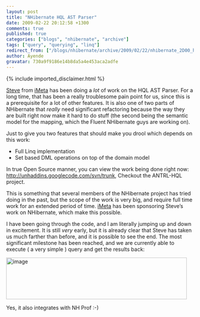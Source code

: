 ```yaml
---
layout: post
title: "NHibernate HQL AST Parser"
date: 2009-02-22 20:12:58 +1300
comments: true
published: true
categories: ["blogs", "nhibernate", "archive"]
tags: ["query", "querying", "linq"]
redirect_from: ["/blogs/nhibernate/archive/2009/02/22/nhibernate_2D00_hql_2D00_ast_2D00_parser.aspx", "/blogs/nhibernate/archive/2009/02/22/nhibernate_2d00_hql_2d00_ast_2d00_parser.aspx"]
author: Ayende
gravatar: 730a9f9186e14b8da5a4e453aca2adfe
---
```

{% include imported_disclaimer.html %}
<p><a href="http://blogs.imeta.co.uk/sstrong/Default.aspx">Steve</a> from <a href="http://imeta.co.uk/">iMeta</a> has been doing a <em>lot</em> of work on the HQL AST Parser. For a long time, that has been a really troublesome pain point for us, since this is a prerequisite for a lot of other features. It is also one of two parts of NHibernate that <em>really </em>need significant refactoring because the way they are built right now make it hard to do stuff (the second being the semantic model for the mapping, which the Fluent NHibernate guys are working on).</p>  <p>Just to give you two features that should make you drool which depends on this work:</p>  <ul>   <li>Full Linq implementation </li>    <li>Set based DML operations on top of the domain model </li> </ul>  <p>In true Open Source manner, you can view the work being done right now: <a href="http://unhaddins.googlecode.com/svn/trunk">http://unhaddins.googlecode.com/svn/trunk</a>, Checkout the ANTRL-HQL project.</p>  <p>This is something that several members of the NHibernate project has tried doing in the past, but the scope of the work is very big, and require full time work for an extended period of time. <a href="http://imeta.co.uk">iMeta</a> has been sponsoring Steve’s work on NHibernate, which make this possible. </p>  <p>I have been going through the code, and I am literally jumping up and down in excitement. It is still <em>very</em> early, but it is already clear that Steve has taken us much farther than before, and it is possible to see the end. The most significant milestone has been reached, and we are currently able to execute ( a very simple ) query and get the results back:</p>  <p><a href="http://nhforge.org/cfs-file.ashx/__key/CommunityServer.Blogs.Components.WeblogFiles/nhibernate/image_5F00_2050794E.png"><img title="image" style="border-top-width: 0px; display: inline; border-left-width: 0px; border-bottom-width: 0px; border-right-width: 0px" height="112" alt="image" src="http://nhforge.org/cfs-file.ashx/__key/CommunityServer.Blogs.Components.WeblogFiles/nhibernate/image_5F00_thumb_5F00_245D57D1.png" width="485" border="0" /></a> </p>  <p>Yes, it also integrates with NH Prof :-)</p>
